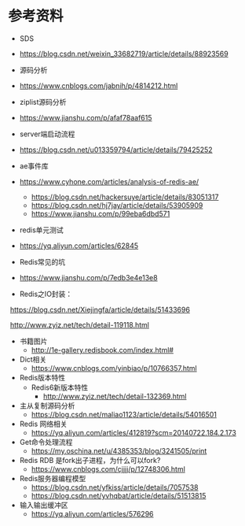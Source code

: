 # 参考资料

- SDS
  
-   https://blog.csdn.net/weixin_33682719/article/details/88923569 
  
- 源码分析
  
- https://www.cnblogs.com/jabnih/p/4814212.html
  
- ziplist源码分析
  
-  https://www.jianshu.com/p/afaf78aaf615 
  
- server端启动流程
  
- https://blog.csdn.net/u013359794/article/details/79425252 
  
- ae事件库
  
- <https://www.cyhone.com/articles/analysis-of-redis-ae/>
  
  -  https://blog.csdn.net/hackersuye/article/details/83051317
  -   https://blog.csdn.net/hj7jay/article/details/53905909 
  -  https://www.jianshu.com/p/99eba6dbd571
  
- redis单元测试
  
- https://yq.aliyun.com/articles/62845 
  
- Redis常见的坑
  
- https://www.jianshu.com/p/7edb3e4e13e8
  
- Redis之IO封装：

​			https://blog.csdn.net/Xiejingfa/article/details/51433696

​			http://www.zyiz.net/tech/detail-119118.html

- 书籍图片
  - <http://1e-gallery.redisbook.com/index.html#> 
- Dict相关
  - <https://www.cnblogs.com/yinbiao/p/10766357.html> 
- Redis版本特性
  - Redis6新版本特性
    - http://www.zyiz.net/tech/detail-132369.html
- 主从复制源码分析
  - https://blog.csdn.net/maliao1123/article/details/54016501
- Redis 网络相关
  -  https://yq.aliyun.com/articles/412819?scm=20140722.184.2.173 
- Get命令处理流程
  -  https://my.oschina.net/u/4385353/blog/3241505/print 
- Redis RDB 是fork出子进程，为什么可以fork?
  - https://www.cnblogs.com/cjjjj/p/12748306.html
- Redis服务器编程模型
  -  https://blog.csdn.net/yfkiss/article/details/7057538 
  -  https://blog.csdn.net/yvhqbat/article/details/51513815 
- 输入输出缓冲区
  - https://yq.aliyun.com/articles/576296 